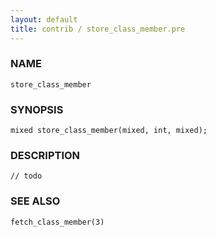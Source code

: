```yaml
---
layout: default
title: contrib / store_class_member.pre
---
```


### NAME

    store_class_member

### SYNOPSIS

    mixed store_class_member(mixed, int, mixed);

### DESCRIPTION

    // todo

### SEE ALSO

    fetch_class_member(3)
